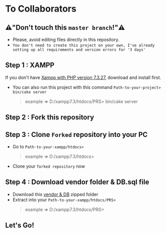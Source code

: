 # To Collaborators

## :warning:"Don't touch this `master branch`!":warning:
* Please, avoid editing files directly in this repository.
* `You don't need to create this project on your own, I've already setting up all requirements and version errors for '3 days'`

## Step 1 : XAMPP
If you don't have [Xampp with PHP version 7.3.27](https://www.apachefriends.org/download.php?xampp-win32-1.7.3.exe%C2%A0), download and install first.

* You can also run this project with this command `Path-to-your-project> bin/cake server`
    > example ⇒ D:/xampp7.3/htdocs/PRS> bin/cake server

## Step 2 : Fork this repository

## Step 3 : Clone `Forked` repository into your PC
* Go to `Path-to-your-xampp/htdocs>`
    > example ⇒ D:/xampp7.3/htdocs>
* Clone your `forked repository` now
    
## Step 4 : Download vendor folder & DB.sql file
* Download this [vendor & DB](https://1drv.ms/u/s!AuA8irZ7iz1cg0aDD1S5TkDl4wnC?e=BzWOUg) zipped folder 
* Extract into your `Path-to-your-xampp/htdocs/PRS>`
    > example ⇒ D:/xampp7.3/htdocs/PRS>
    
## Let's Go!
